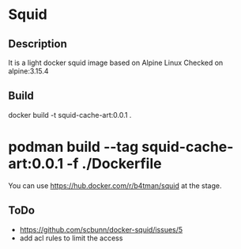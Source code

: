 # Squid

## Description

It is a light docker squid image based on Alpine Linux 
Checked on alpine:3.15.4

## Build

docker build -t squid-cache-art:0.0.1 .
# podman build --tag squid-cache-art:0.0.1 -f ./Dockerfile

You can use https://hub.docker.com/r/b4tman/squid at the stage.

## ToDo

- https://github.com/scbunn/docker-squid/issues/5
- add acl rules to limit the access
